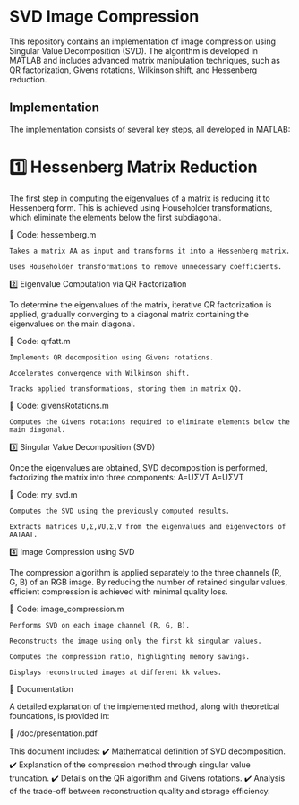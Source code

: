# SVD Image Compression

This repository contains an implementation of image compression using Singular Value Decomposition (SVD). The algorithm is developed in MATLAB and includes advanced matrix manipulation techniques, such as QR factorization, Givens rotations, Wilkinson shift, and Hessenberg reduction.
## Implementation
The implementation consists of several key steps, all developed in MATLAB:
# 1️⃣ Hessenberg Matrix Reduction

The first step in computing the eigenvalues of a matrix is reducing it to Hessenberg form. This is achieved using Householder transformations, which eliminate the elements below the first subdiagonal.

📌 Code: hessemberg.m

    Takes a matrix AA as input and transforms it into a Hessenberg matrix.

    Uses Householder transformations to remove unnecessary coefficients.

2️⃣ Eigenvalue Computation via QR Factorization

To determine the eigenvalues of the matrix, iterative QR factorization is applied, gradually converging to a diagonal matrix containing the eigenvalues on the main diagonal.

📌 Code: qrfatt.m

    Implements QR decomposition using Givens rotations.

    Accelerates convergence with Wilkinson shift.

    Tracks applied transformations, storing them in matrix QQ.

📌 Code: givensRotations.m

    Computes the Givens rotations required to eliminate elements below the main diagonal.

3️⃣ Singular Value Decomposition (SVD)

Once the eigenvalues are obtained, SVD decomposition is performed, factorizing the matrix into three components:
A=UΣVT
A=UΣVT

📌 Code: my_svd.m

    Computes the SVD using the previously computed results.

    Extracts matrices U,Σ,VU,Σ,V from the eigenvalues and eigenvectors of AATAAT.

4️⃣ Image Compression using SVD

The compression algorithm is applied separately to the three channels (R, G, B) of an RGB image. By reducing the number of retained singular values, efficient compression is achieved with minimal quality loss.

📌 Code: image_compression.m

    Performs SVD on each image channel (R, G, B).

    Reconstructs the image using only the first kk singular values.

    Computes the compression ratio, highlighting memory savings.

    Displays reconstructed images at different kk values.

📄 Documentation

A detailed explanation of the implemented method, along with theoretical foundations, is provided in:

📌 /doc/presentation.pdf

This document includes:
✔️ Mathematical definition of SVD decomposition.
✔️ Explanation of the compression method through singular value truncation.
✔️ Details on the QR algorithm and Givens rotations.
✔️ Analysis of the trade-off between reconstruction quality and storage efficiency.
